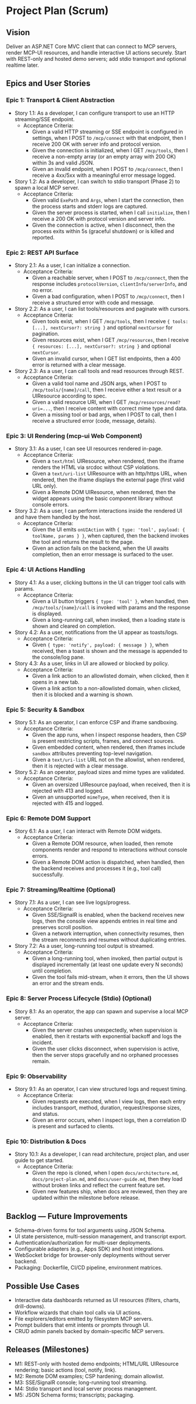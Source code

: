 # Project Plan (Scrum)

## Vision
Deliver an ASP.NET Core MVC client that can connect to MCP servers, render MCP-UI resources, and handle interactive UI actions securely. Start with REST-only and hosted demo servers; add stdio transport and optional realtime later.

## Epics and User Stories

### Epic 1: Transport & Client Abstraction
- Story 1.1: As a developer, I can configure transport to use an HTTP streaming/SSE endpoint.
  - Acceptance Criteria:
    - Given a valid HTTP streaming or SSE endpoint is configured in settings, when I POST to `/mcp/connect` with that endpoint, then I receive 200 OK with server info and protocol version.
    - Given the connection is initialized, when I GET `/mcp/tools`, then I receive a non-empty array (or an empty array with 200 OK) within 3s and valid JSON.
    - Given an invalid endpoint, when I POST to `/mcp/connect`, then I receive a 4xx/5xx with a meaningful error message logged.
- Story 1.2: As a developer, I can switch to stdio transport (Phase 2) to spawn a local MCP server.
  - Acceptance Criteria:
    - Given valid `ExePath` and `Args`, when I start the connection, then the process starts and stderr logs are captured.
    - Given the server process is started, when I call `initialize`, then I receive a 200 OK with protocol version and server info.
    - Given the connection is active, when I disconnect, then the process exits within 5s (graceful shutdown) or is killed and reported.

### Epic 2: REST API Surface
- Story 2.1: As a user, I can initialize a connection.
  - Acceptance Criteria:
    - Given a reachable server, when I POST to `/mcp/connect`, then the response includes `protocolVersion`, `clientInfo/serverInfo`, and no error.
    - Given a bad configuration, when I POST to `/mcp/connect`, then I receive a structured error with code and message.
- Story 2.2: As a user, I can list tools/resources and paginate with cursors.
  - Acceptance Criteria:
    - Given tools exist, when I GET `/mcp/tools`, then I receive `{ tools: [...], nextCursor?: string }` and optional `nextCursor` for pagination.
    - Given resources exist, when I GET `/mcp/resources`, then I receive `{ resources: [...], nextCursor?: string }` and optional `nextCursor`.
    - Given an invalid cursor, when I GET list endpoints, then a 400 error is returned with a clear message.
- Story 2.3: As a user, I can call tools and read resources through REST.
  - Acceptance Criteria:
    - Given a valid tool name and JSON args, when I POST to `/mcp/tools/{name}/call`, then I receive either a text result or a UIResource according to spec.
    - Given a valid resource URI, when I GET `/mcp/resources/read?uri=...`, then I receive content with correct mime type and data.
    - Given a missing tool or bad args, when I POST to call, then I receive a structured error (code, message, details).

### Epic 3: UI Rendering (mcp-ui Web Component)
- Story 3.1: As a user, I can see UI resources rendered in-page.
  - Acceptance Criteria:
    - Given a `text/html` UIResource, when rendered, then the iframe renders the HTML via srcdoc without CSP violations.
    - Given a `text/uri-list` UIResource with an http/https URL, when rendered, then the iframe displays the external page (first valid URL only).
    - Given a Remote DOM UIResource, when rendered, then the widget appears using the basic component library without console errors.
- Story 3.2: As a user, I can perform interactions inside the rendered UI and have them handled by the host.
  - Acceptance Criteria:
    - Given the UI emits `onUIAction` with `{ type: 'tool', payload: { toolName, params } }`, when captured, then the backend invokes the tool and returns the result to the page.
    - Given an action fails on the backend, when the UI awaits completion, then an error message is surfaced to the user.

### Epic 4: UI Actions Handling
- Story 4.1: As a user, clicking buttons in the UI can trigger tool calls with params.
  - Acceptance Criteria:
    - Given a UI button triggers `{ type: 'tool' }`, when handled, then `/mcp/tools/{name}/call` is invoked with params and the response is displayed.
    - Given a long-running call, when invoked, then a loading state is shown and cleared on completion.
- Story 4.2: As a user, notifications from the UI appear as toasts/logs.
  - Acceptance Criteria:
    - Given `{ type: 'notify', payload: { message } }`, when received, then a toast is shown and the message is appended to the console/log pane.
- Story 4.3: As a user, links in UI are allowed or blocked by policy.
  - Acceptance Criteria:
    - Given a link action to an allowlisted domain, when clicked, then it opens in a new tab.
    - Given a link action to a non-allowlisted domain, when clicked, then it is blocked and a warning is shown.

### Epic 5: Security & Sandbox
- Story 5.1: As an operator, I can enforce CSP and iframe sandboxing.
  - Acceptance Criteria:
    - Given the app runs, when I inspect response headers, then CSP is present restricting scripts, frames, and connect sources.
    - Given embedded content, when rendered, then iframes include `sandbox` attributes preventing top-level navigation.
    - Given a `text/uri-list` URL not on the allowlist, when rendered, then it is rejected with a clear message.
- Story 5.2: As an operator, payload sizes and mime types are validated.
  - Acceptance Criteria:
    - Given an oversized UIResource payload, when received, then it is rejected with 413 and logged.
    - Given an unsupported `mimeType`, when received, then it is rejected with 415 and logged.

### Epic 6: Remote DOM Support
- Story 6.1: As a user, I can interact with Remote DOM widgets.
  - Acceptance Criteria:
    - Given a Remote DOM resource, when loaded, then remote components render and respond to interactions without console errors.
    - Given a Remote DOM action is dispatched, when handled, then the backend receives and processes it (e.g., tool call) successfully.

### Epic 7: Streaming/Realtime (Optional)
- Story 7.1: As a user, I can see live logs/progress.
  - Acceptance Criteria:
    - Given SSE/SignalR is enabled, when the backend receives new logs, then the console view appends entries in real time and preserves scroll position.
    - Given a network interruption, when connectivity resumes, then the stream reconnects and resumes without duplicating entries.
- Story 7.2: As a user, long-running tool output is streamed.
  - Acceptance Criteria:
    - Given a long-running tool, when invoked, then partial output is displayed incrementally (at least one update every N seconds) until completion.
    - Given the tool fails mid-stream, when it errors, then the UI shows an error and the stream ends.

### Epic 8: Server Process Lifecycle (Stdio) (Optional)
- Story 8.1: As an operator, the app can spawn and supervise a local MCP server.
  - Acceptance Criteria:
    - Given the server crashes unexpectedly, when supervision is enabled, then it restarts with exponential backoff and logs the incident.
    - Given the user clicks disconnect, when supervision is active, then the server stops gracefully and no orphaned processes remain.

### Epic 9: Observability
- Story 9.1: As an operator, I can view structured logs and request timing.
  - Acceptance Criteria:
    - Given requests are executed, when I view logs, then each entry includes transport, method, duration, request/response sizes, and status.
    - Given an error occurs, when I inspect logs, then a correlation ID is present and surfaced to clients.

### Epic 10: Distribution & Docs
- Story 10.1: As a developer, I can read architecture, project plan, and user guide to get started.
  - Acceptance Criteria:
    - Given the repo is cloned, when I open `docs/architecture.md`, `docs/project-plan.md`, and `docs/user-guide.md`, then they load without broken links and reflect the current feature set.
    - Given new features ship, when docs are reviewed, then they are updated within the milestone before release.

## Backlog — Future Improvements
- Schema-driven forms for tool arguments using JSON Schema.
- UI state persistence, multi-session management, and transcript export.
- Authentication/authorization for multi-user deployments.
- Configurable adapters (e.g., Apps SDK) and host integrations.
- WebSocket bridge for browser-only deployments without server backend.
- Packaging: Dockerfile, CI/CD pipeline, environment matrices.

## Possible Use Cases
- Interactive data dashboards returned as UI resources (filters, charts, drill-downs).
- Workflow wizards that chain tool calls via UI actions.
- File explorers/editors emitted by filesystem MCP servers.
- Prompt builders that emit intents or prompts through UI.
- CRUD admin panels backed by domain-specific MCP servers.

## Releases (Milestones)
- M1: REST-only with hosted demo endpoints; HTML/URL UIResource rendering; basic actions (tool, notify, link).
- M2: Remote DOM examples; CSP hardening; domain allowlist.
- M3: SSE/SignalR console; long-running tool streaming.
- M4: Stdio transport and local server process management.
- M5: JSON Schema forms; transcripts; packaging.
